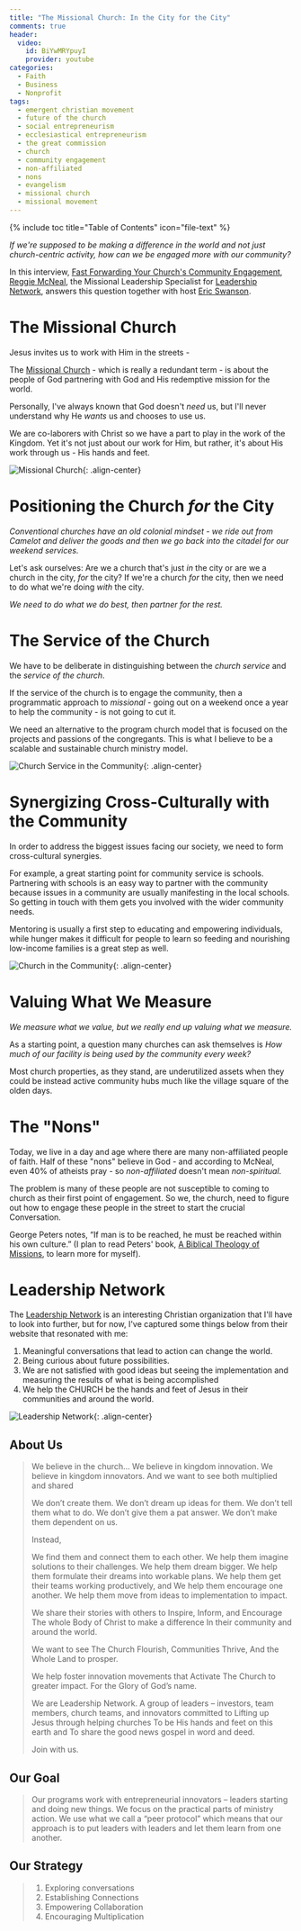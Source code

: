 ```yaml
---
title: "The Missional Church: In the City for the City"
comments: true
header:
  video:
    id: BiYwMRYpuyI
    provider: youtube
categories:
  - Faith
  - Business
  - Nonprofit
tags:
  - emergent christian movement
  - future of the church
  - social entrepreneurism
  - ecclesiastical entrepreneurism
  - the great commission
  - church
  - community engagement
  - non-affiliated
  - nons
  - evangelism
  - missional church
  - missional movement
---
```


{% include toc title="Table of Contents" icon="file-text" %}

*If we're supposed to be making a difference in the world and not just church-centric activity, how can we be engaged more with our community?*

In this interview, [Fast Forwarding Your Church's Community Engagement](https://youtu.be/BiYwMRYpuyI), [Reggie McNeal](http://leadnet.org/staff/reggie-mcneal/), the Missional Leadership Specialist for [Leadership Network](http://leadnet.org), answers this question together with host [Eric Swanson](http://leadnet.org/staff/eric-swanson/).

# The Missional Church
Jesus invites us to work with Him in the streets -

The [Missional Church](https://en.wikipedia.org/wiki/Missional_living) - which is really a redundant term - is about the people of God partnering with God and His redemptive mission for the world.

Personally, I've always known that God doesn't *need* us, but I'll never understand why He *wants* us and chooses to use us.

We are co-laborers with Christ so we have a part to play in the work of the Kingdom. Yet it's not just about our work for Him, but rather, it's about His work through us - His hands and feet.

![Missional Church](/images//posts/2017/01-january/2017-01-17-the-missional-church/missional-church.jpg){: .align-center}

<!--more-->

# Positioning the Church *for* the City
*Conventional churches have an old colonial mindset - we ride out from Camelot and deliver the goods and then we go back into the citadel for our weekend services.*

Let's ask ourselves: Are we a church that's just *in* the city or are we a church in the city, *for* the city? If we're a church *for* the city, then we need to do what we're doing *with* the city.

*We need to do what we do best, then partner for the rest.*

# The Service of the Church
We have to be deliberate in distinguishing between the *church service* and the *service of the church*.

If the service of the church is to engage the community, then a programmatic approach to *missional* - going out on a weekend once a year to help the community - is not going to cut it.

We need an alternative to the program church model that is focused on the projects and passions of the congregants. This is what I believe to be a scalable and sustainable church ministry model.

![Church Service in the Community](/images//posts/2017/01-january/2017-01-17-the-missional-church/community-service.jpg){: .align-center}

# Synergizing Cross-Culturally with the Community
In order to address the biggest issues facing our society, we need to form cross-cultural synergies.

For example, a great starting point for community service is schools. Partnering with schools is an easy way to partner with the community because issues in a community are usually manifesting in the local schools. So getting in touch with them gets you involved with the wider community needs.

Mentoring is usually a first step to educating and empowering individuals, while hunger makes it difficult for people to learn so feeding and nourishing low-income families is a great step as well.

![Church in the Community](/images//posts/2017/01-january/2017-01-17-the-missional-church/church-community.jpg){: .align-center}

# Valuing What We Measure
*We measure what we value, but we really end up valuing what we measure.*

As a starting point, a question many churches can ask themselves is *How much of our facility is being used by the community every week?*

Most church properties, as they stand, are underutilized assets when they could be instead active community hubs much like the village square of the olden days.

# The "Nons"
Today, we live in a day and age where there are many non-affiliated people of faith. Half of these "nons" believe in God - and according to McNeal, even 40% of atheists pray - so *non-affiliated* doesn't mean *non-spiritual*.

The problem is many of these people are not susceptible to coming to church as their first point of engagement. So we, the church, need to figure out how to engage these people in the street to start the crucial Conversation.

George Peters notes, “If man is to be reached, he must be reached within his own culture.” (I plan to read Peters' book, [A Biblical Theology of Missions](http://a.co/fPnSXJZ), to learn more for myself).

# Leadership Network

The [Leadership Network](http://leadnet.org) is an interesting Christian organization that I'll have to look into further, but for now, I've captured some things below from their website that resonated with me:

1. Meaningful conversations that lead to action can change the world.
2. Being curious about future possibilities.
3. We are not satisfied with good ideas but seeing the implementation and measuring the results of what is being accomplished
4. We help the CHURCH be the hands and feet of Jesus in their communities and around the world.

![Leadership Network](/images//posts/2017/01-january/2017-01-17-the-missional-church/leadership-network.jpg){: .align-center}

## About Us

> We believe in the church…
> We believe in kingdom innovation.
> We believe in kingdom innovators.
> And we want to see both multiplied and shared
>
> We don’t create them.
> We don’t dream up ideas for them.
> We don’t tell them what to do.
> We don’t give them a pat answer.
> We don’t make them dependent on us.
>
> Instead,
>
> We find them and connect them to each other.
> We help them imagine solutions to their challenges.
> We help them dream bigger.
> We help them formulate their dreams into workable plans.
> We help them get their teams working productively, and
> We help them encourage one another.
> We help them move from ideas to implementation to impact.
>
> We share their stories with others to
> Inspire, Inform, and Encourage
> The whole Body of Christ to make a difference
> In their community and around the world.
>
> We want to see
> The Church Flourish,
> Communities Thrive,
> And the Whole Land to prosper.
>
> We help foster innovation movements that
> Activate The Church to greater impact.
> For the Glory of God’s name.
>
> We are Leadership Network.
> A group of leaders – investors, team members, church teams, and innovators committed to
> Lifting up Jesus through helping churches
> To be His hands and feet on this earth and
> To share the good news gospel in word and deed.
>
> Join with us.

## Our Goal

> Our programs work with entrepreneurial innovators – leaders starting and doing new things. We focus on the practical parts of ministry action. We use what we call a “peer protocol” which means that our approach is to put leaders with leaders and let them learn from one another.

## Our Strategy

> 1. Exploring conversations
> 2. Establishing Connections
> 3. Empowering Collaboration
> 4. Encouraging Multiplication
